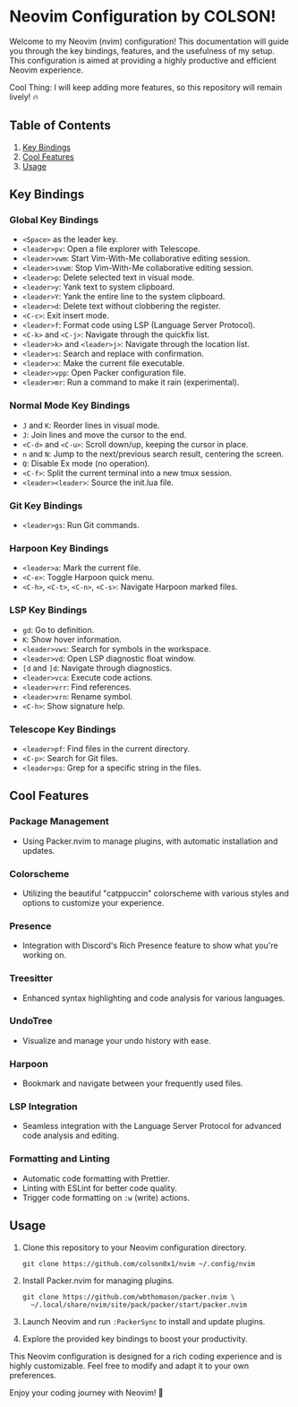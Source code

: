 # Neovim Configuration by COLSON!

Welcome to my Neovim (nvim) configuration! This documentation will guide you through the key bindings, features, and the usefulness of my setup. This configuration is aimed at providing a highly productive and efficient Neovim experience.

Cool Thing: I will keep adding more features, so this repository will remain lively! 🔥

## Table of Contents
1. [Key Bindings](#key-bindings)
2. [Cool Features](#cool-features)
3. [Usage](#usage)

## Key Bindings<a name="key-bindings"></a>

### Global Key Bindings
- `<Space>` as the leader key.
- `<leader>pv`: Open a file explorer with Telescope.
- `<leader>vwm`: Start Vim-With-Me collaborative editing session.
- `<leader>svwm`: Stop Vim-With-Me collaborative editing session.
- `<leader>p`: Delete selected text in visual mode.
- `<leader>y`: Yank text to system clipboard.
- `<leader>Y`: Yank the entire line to the system clipboard.
- `<leader>d`: Delete text without clobbering the register.
- `<C-c>`: Exit insert mode.
- `<leader>f`: Format code using LSP (Language Server Protocol).
- `<C-k>` and `<C-j>`: Navigate through the quickfix list.
- `<leader>k>` and `<leader>j>`: Navigate through the location list.
- `<leader>s`: Search and replace with confirmation.
- `<leader>x`: Make the current file executable.
- `<leader>vpp`: Open Packer configuration file.
- `<leader>mr`: Run a command to make it rain (experimental).

### Normal Mode Key Bindings
- `J` and `K`: Reorder lines in visual mode.
- `J`: Join lines and move the cursor to the end.
- `<C-d>` and `<C-u>`: Scroll down/up, keeping the cursor in place.
- `n` and `N`: Jump to the next/previous search result, centering the screen.
- `Q`: Disable Ex mode (no operation).
- `<C-f>`: Split the current terminal into a new tmux session.
- `<leader><leader>`: Source the init.lua file.

### Git Key Bindings
- `<leader>gs`: Run Git commands.

### Harpoon Key Bindings
- `<leader>a`: Mark the current file.
- `<C-e>`: Toggle Harpoon quick menu.
- `<C-h>`, `<C-t>`, `<C-n>`, `<C-s>`: Navigate Harpoon marked files.

### LSP Key Bindings
- `gd`: Go to definition.
- `K`: Show hover information.
- `<leader>vws`: Search for symbols in the workspace.
- `<leader>vd`: Open LSP diagnostic float window.
- `[d` and `]d`: Navigate through diagnostics.
- `<leader>vca`: Execute code actions.
- `<leader>vrr`: Find references.
- `<leader>vrn`: Rename symbol.
- `<C-h>`: Show signature help.

### Telescope Key Bindings
- `<leader>pf`: Find files in the current directory.
- `<C-p>`: Search for Git files.
- `<leader>ps`: Grep for a specific string in the files.

## Cool Features<a name="cool-features"></a>

### Package Management
- Using Packer.nvim to manage plugins, with automatic installation and updates.

### Colorscheme
- Utilizing the beautiful "catppuccin" colorscheme with various styles and options to customize your experience.

### Presence
- Integration with Discord's Rich Presence feature to show what you're working on.

### Treesitter
- Enhanced syntax highlighting and code analysis for various languages.

### UndoTree
- Visualize and manage your undo history with ease.

### Harpoon
- Bookmark and navigate between your frequently used files.

### LSP Integration
- Seamless integration with the Language Server Protocol for advanced code analysis and editing.

### Formatting and Linting
- Automatic code formatting with Prettier.
- Linting with ESLint for better code quality.
- Trigger code formatting on `:w` (write) actions.

## Usage<a name="usage"></a>

1. Clone this repository to your Neovim configuration directory.
   ```shell
   git clone https://github.com/colson0x1/nvim ~/.config/nvim
   ```

2. Install Packer.nvim for managing plugins.
   ```shell
   git clone https://github.com/wbthomason/packer.nvim \
     ~/.local/share/nvim/site/pack/packer/start/packer.nvim
   ```

3. Launch Neovim and run `:PackerSync` to install and update plugins.

4. Explore the provided key bindings to boost your productivity.

This Neovim configuration is designed for a rich coding experience and is highly customizable. Feel free to modify and adapt it to your own preferences.

Enjoy your coding journey with Neovim! 🚀